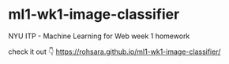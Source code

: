 # ml1-wk1-image-classifier

NYU ITP - Machine Learning for Web 
week 1 homework

check it out 👇
https://rohsara.github.io/ml1-wk1-image-classifier/
